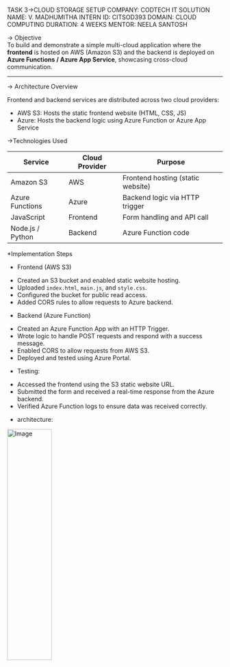 TASK 3->CLOUD STORAGE SETUP 
COMPANY: CODTECH IT SOLUTION 
NAME: V. MADHUMITHA
INTERN ID: CITSOD393
DOMAIN: CLOUD COMPUTING 
DURATION: 4 WEEKS 
MENTOR: NEELA SANTOSH

-> Objective  
To build and demonstrate a simple multi-cloud application where the **frontend** is hosted on AWS (Amazon S3) and the backend is deployed on **Azure Functions / Azure App Service**, showcasing cross-cloud communication.

---

-> Architecture Overview

Frontend and backend services are distributed across two cloud providers:

- AWS S3: Hosts the static frontend website (HTML, CSS, JS)
- Azure: Hosts the backend logic using Azure Function or Azure App Service



->Technologies Used

| Service          | Cloud Provider | Purpose                         |
|------------------|----------------|----------------------------------|
| Amazon S3        | AWS            | Frontend hosting (static website) |
| Azure Functions  | Azure          | Backend logic via HTTP trigger   |
| JavaScript       | Frontend       | Form handling and API call       |
| Node.js / Python | Backend        | Azure Function code              |


 *Implementation Steps

* Frontend (AWS S3)
- Created an S3 bucket and enabled static website hosting.
- Uploaded `index.html`, `main.js`, and `style.css`.
- Configured the bucket for public read access.
- Added CORS rules to allow requests to Azure backend.

* Backend (Azure Function)
- Created an Azure Function App with an HTTP Trigger.
- Wrote logic to handle POST requests and respond with a success message.
- Enabled CORS to allow requests from AWS S3.
- Deployed and tested using Azure Portal.



* Testing:

- Accessed the frontend using the S3 static website URL.
- Submitted the form and received a real-time response from the Azure backend.
- Verified Azure Function logs to ensure data was received correctly.

* architecture:
  
<img width="104" height="540" alt="Image" src="https://github.com/user-attachments/assets/1291b6ab-da37-49e5-8115-744b93ed0f79" />
